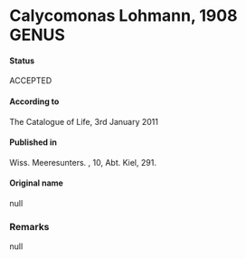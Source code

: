 Calycomonas Lohmann, 1908 GENUS
=======

#### Status
ACCEPTED

#### According to
The Catalogue of Life, 3rd January 2011

#### Published in
Wiss. Meeresunters. , 10, Abt. Kiel, 291.

#### Original name
null

### Remarks
null